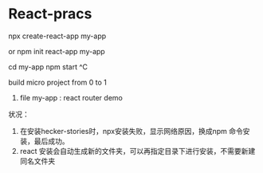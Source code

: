 # React-pracs

npx create-react-app my-app

or npm init react-app my-app

cd my-app
npm start
^C

build micro project from 0 to 1

1. file my-app : react router demo

状况：
1. 在安装hecker-stories时，npx安装失败，显示网络原因，换成npm 命令安装，最后成功。
2. react 安装会自动生成新的文件夹，可以再指定目录下进行安装，不需要新建同名文件夹